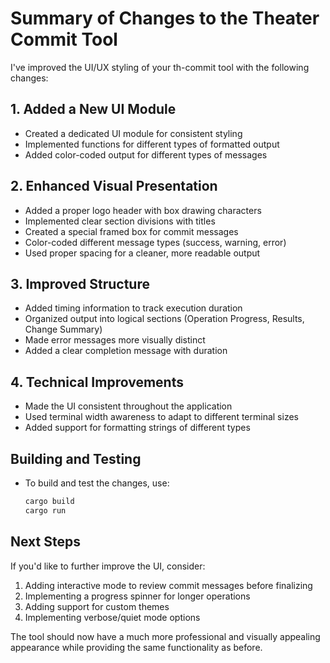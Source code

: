 # Summary of Changes to the Theater Commit Tool

I've improved the UI/UX styling of your th-commit tool with the following changes:

## 1. Added a New UI Module
- Created a dedicated UI module for consistent styling
- Implemented functions for different types of formatted output
- Added color-coded output for different types of messages

## 2. Enhanced Visual Presentation
- Added a proper logo header with box drawing characters
- Implemented clear section divisions with titles
- Created a special framed box for commit messages
- Color-coded different message types (success, warning, error)
- Used proper spacing for a cleaner, more readable output

## 3. Improved Structure
- Added timing information to track execution duration
- Organized output into logical sections (Operation Progress, Results, Change Summary)
- Made error messages more visually distinct
- Added a clear completion message with duration

## 4. Technical Improvements
- Made the UI consistent throughout the application
- Used terminal width awareness to adapt to different terminal sizes
- Added support for formatting strings of different types

## Building and Testing
- To build and test the changes, use:
  ```bash
  cargo build
  cargo run
  ```

## Next Steps
If you'd like to further improve the UI, consider:
1. Adding interactive mode to review commit messages before finalizing
2. Implementing a progress spinner for longer operations
3. Adding support for custom themes
4. Implementing verbose/quiet mode options

The tool should now have a much more professional and visually appealing appearance while providing the same functionality as before.
